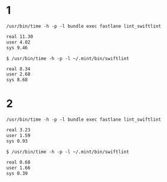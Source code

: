 
# 1
`/usr/bin/time -h -p -l bundle exec fastlane lint_swiftlint`

```sh
real 11.30
user 4.02
sys 9.46
```


`$ /usr/bin/time -h -p -l ~/.mint/bin/swiftlint`
```sh
real 8.34
user 2.68
sys 8.68
```

# 2
`/usr/bin/time -h -p -l bundle exec fastlane lint_swiftlint`

```sh
real 3.23
user 1.59
sys 0.93
```

`$ /usr/bin/time -h -p -l ~/.mint/bin/swiftlint`
```sh
real 0.68
user 1.66
sys 0.39
```
